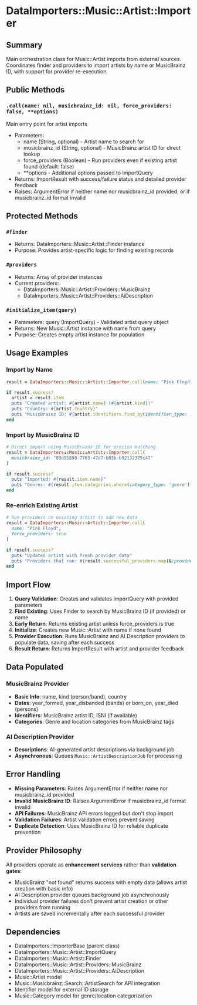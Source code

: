 # DataImporters::Music::Artist::Importer

## Summary
Main orchestration class for Music::Artist imports from external sources. Coordinates finder and providers to import artists by name or MusicBrainz ID, with support for provider re-execution.

## Public Methods

### `.call(name: nil, musicbrainz_id: nil, force_providers: false, **options)`
Main entry point for artist imports
- Parameters:
  - name (String, optional) - Artist name to search for
  - musicbrainz_id (String, optional) - MusicBrainz artist ID for direct lookup
  - force_providers (Boolean) - Run providers even if existing artist found (default: false)
  - **options - Additional options passed to ImportQuery
- Returns: ImportResult with success/failure status and detailed provider feedback
- Raises: ArgumentError if neither name nor musicbrainz_id provided, or if musicbrainz_id format invalid

## Protected Methods

### `#finder`
- Returns: DataImporters::Music::Artist::Finder instance
- Purpose: Provides artist-specific logic for finding existing records

### `#providers`
- Returns: Array of provider instances
- Current providers:
  - DataImporters::Music::Artist::Providers::MusicBrainz
  - DataImporters::Music::Artist::Providers::AiDescription

### `#initialize_item(query)`
- Parameters: query (ImportQuery) - Validated artist query object
- Returns: New Music::Artist instance with name from query
- Purpose: Creates empty artist instance for population

## Usage Examples

### Import by Name
```ruby
result = DataImporters::Music::Artist::Importer.call(name: "Pink Floyd")

if result.success?
  artist = result.item
  puts "Created artist: #{artist.name} (#{artist.kind})"
  puts "Country: #{artist.country}"
  puts "MusicBrainz ID: #{artist.identifiers.find_by(identifier_type: :music_musicbrainz_artist_id)&.value}"
end
```

### Import by MusicBrainz ID
```ruby
# Direct import using MusicBrainz ID for precise matching
result = DataImporters::Music::Artist::Importer.call(
  musicbrainz_id: "83d91898-7763-47d7-b03b-b92132375c47"
)

if result.success?
  puts "Imported: #{result.item.name}"
  puts "Genres: #{result.item.categories.where(category_type: 'genre').pluck(:name).join(', ')}"
end
```

### Re-enrich Existing Artist
```ruby
# Run providers on existing artist to add new data
result = DataImporters::Music::Artist::Importer.call(
  name: "Pink Floyd",
  force_providers: true
)

if result.success?
  puts "Updated artist with fresh provider data"
  puts "Providers that ran: #{result.successful_providers.map(&:provider_name).join(', ')}"
end
```

## Import Flow

1. **Query Validation**: Creates and validates ImportQuery with provided parameters
2. **Find Existing**: Uses Finder to search by MusicBrainz ID (if provided) or name
3. **Early Return**: Returns existing artist unless force_providers is true
4. **Initialize**: Creates new Music::Artist with name if none found
5. **Provider Execution**: Runs MusicBrainz and AI Description providers to populate data, saving after each success
6. **Result Return**: Returns ImportResult with artist and provider feedback

## Data Populated

### MusicBrainz Provider
- **Basic Info**: name, kind (person/band), country
- **Dates**: year_formed, year_disbanded (bands) or born_on, year_died (persons)
- **Identifiers**: MusicBrainz artist ID, ISNI (if available)
- **Categories**: Genre and location categories from MusicBrainz tags

### AI Description Provider
- **Descriptions**: AI-generated artist descriptions via background job
- **Asynchronous**: Queues `Music::ArtistDescriptionJob` for processing

## Error Handling

- **Missing Parameters**: Raises ArgumentError if neither name nor musicbrainz_id provided
- **Invalid MusicBrainz ID**: Raises ArgumentError if musicbrainz_id format invalid
- **API Failures**: MusicBrainz API errors logged but don't stop import
- **Validation Failures**: Artist validation errors prevent saving
- **Duplicate Detection**: Uses MusicBrainz ID for reliable duplicate prevention

## Provider Philosophy
All providers operate as **enhancement services** rather than **validation gates**:
- MusicBrainz "not found" returns success with empty data (allows artist creation with basic info)
- AI Description provider queues background job asynchronously
- Individual provider failures don't prevent artist creation or other providers from running
- Artists are saved incrementally after each successful provider

## Dependencies

- DataImporters::ImporterBase (parent class)
- DataImporters::Music::Artist::ImportQuery
- DataImporters::Music::Artist::Finder
- DataImporters::Music::Artist::Providers::MusicBrainz
- DataImporters::Music::Artist::Providers::AiDescription
- Music::Artist model
- Music::Musicbrainz::Search::ArtistSearch for API integration
- Identifier model for external ID storage
- Music::Category model for genre/location categorization